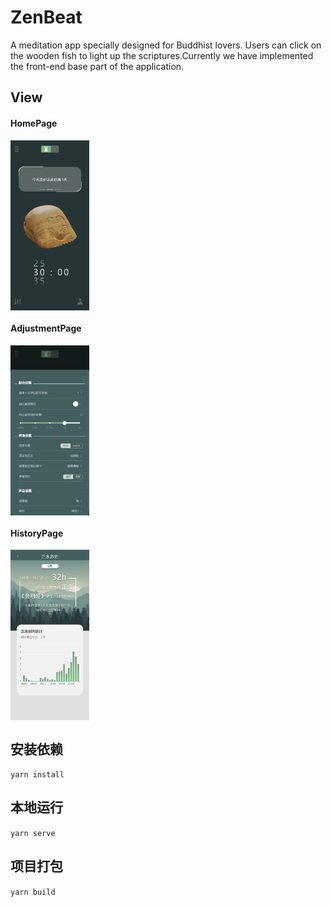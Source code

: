 # ZenBeat
A meditation app specially designed for Buddhist lovers. Users can click on the wooden fish to light up the scriptures.Currently we have implemented the front-end base part of the application.
## View
#### HomePage
 <img src="https://github.com/afishspring/e-Woodblock/blob/main/src/assets/localhost_8080_(iPhone%2012%20Pro)%20(10).png" width = "25%" alt="HomePage" align=center />
 
#### AdjustmentPage
 <img src="https://github.com/afishspring/e-Woodblock/blob/main/src/assets/localhost_8080_(iPhone%2012%20Pro)%20(7).png" width = "25%" alt="AdjustmentPage" align=center />
 
#### HistoryPage
 <img src="https://github.com/afishspring/e-Woodblock/blob/main/src/assets/localhost_8080_(iPhone%2012%20Pro)%20(8).png" width = "25%" alt="HistoryPage" align=center />
 
## 安装依赖
```yarn install```
## 本地运行
```yarn serve```
## 项目打包
```yarn build```

